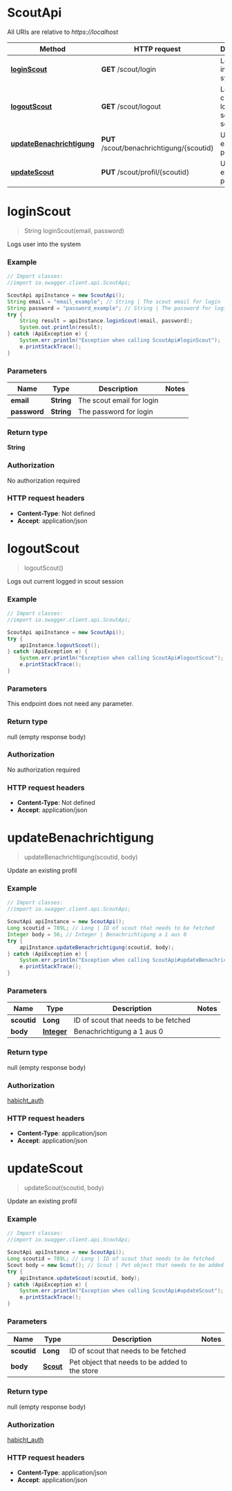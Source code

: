 # ScoutApi

All URIs are relative to *https://localhost*

Method | HTTP request | Description
------------- | ------------- | -------------
[**loginScout**](ScoutApi.md#loginScout) | **GET** /scout/login | Logs user into the system
[**logoutScout**](ScoutApi.md#logoutScout) | **GET** /scout/logout | Logs out current logged in scout session
[**updateBenachrichtigung**](ScoutApi.md#updateBenachrichtigung) | **PUT** /scout/benachrichtigung/{scoutid} | Update an existing profil
[**updateScout**](ScoutApi.md#updateScout) | **PUT** /scout/profil/{scoutid} | Update an existing profil


<a name="loginScout"></a>
# **loginScout**
> String loginScout(email, password)

Logs user into the system



### Example
```java
// Import classes:
//import io.swagger.client.api.ScoutApi;

ScoutApi apiInstance = new ScoutApi();
String email = "email_example"; // String | The scout email for login
String password = "password_example"; // String | The password for login
try {
    String result = apiInstance.loginScout(email, password);
    System.out.println(result);
} catch (ApiException e) {
    System.err.println("Exception when calling ScoutApi#loginScout");
    e.printStackTrace();
}
```

### Parameters

Name | Type | Description  | Notes
------------- | ------------- | ------------- | -------------
 **email** | **String**| The scout email for login |
 **password** | **String**| The password for login |

### Return type

**String**

### Authorization

No authorization required

### HTTP request headers

 - **Content-Type**: Not defined
 - **Accept**: application/json

<a name="logoutScout"></a>
# **logoutScout**
> logoutScout()

Logs out current logged in scout session



### Example
```java
// Import classes:
//import io.swagger.client.api.ScoutApi;

ScoutApi apiInstance = new ScoutApi();
try {
    apiInstance.logoutScout();
} catch (ApiException e) {
    System.err.println("Exception when calling ScoutApi#logoutScout");
    e.printStackTrace();
}
```

### Parameters
This endpoint does not need any parameter.

### Return type

null (empty response body)

### Authorization

No authorization required

### HTTP request headers

 - **Content-Type**: Not defined
 - **Accept**: application/json

<a name="updateBenachrichtigung"></a>
# **updateBenachrichtigung**
> updateBenachrichtigung(scoutid, body)

Update an existing profil



### Example
```java
// Import classes:
//import io.swagger.client.api.ScoutApi;

ScoutApi apiInstance = new ScoutApi();
Long scoutid = 789L; // Long | ID of scout that needs to be fetched
Integer body = 56; // Integer | Benachrichtigung a 1 aus 0
try {
    apiInstance.updateBenachrichtigung(scoutid, body);
} catch (ApiException e) {
    System.err.println("Exception when calling ScoutApi#updateBenachrichtigung");
    e.printStackTrace();
}
```

### Parameters

Name | Type | Description  | Notes
------------- | ------------- | ------------- | -------------
 **scoutid** | **Long**| ID of scout that needs to be fetched |
 **body** | [**Integer**](Integer.md)| Benachrichtigung a 1 aus 0 |

### Return type

null (empty response body)

### Authorization

[habicht_auth](../README.md#habicht_auth)

### HTTP request headers

 - **Content-Type**: application/json
 - **Accept**: application/json

<a name="updateScout"></a>
# **updateScout**
> updateScout(scoutid, body)

Update an existing profil



### Example
```java
// Import classes:
//import io.swagger.client.api.ScoutApi;

ScoutApi apiInstance = new ScoutApi();
Long scoutid = 789L; // Long | ID of scout that needs to be fetched
Scout body = new Scout(); // Scout | Pet object that needs to be added to the store
try {
    apiInstance.updateScout(scoutid, body);
} catch (ApiException e) {
    System.err.println("Exception when calling ScoutApi#updateScout");
    e.printStackTrace();
}
```

### Parameters

Name | Type | Description  | Notes
------------- | ------------- | ------------- | -------------
 **scoutid** | **Long**| ID of scout that needs to be fetched |
 **body** | [**Scout**](Scout.md)| Pet object that needs to be added to the store |

### Return type

null (empty response body)

### Authorization

[habicht_auth](../README.md#habicht_auth)

### HTTP request headers

 - **Content-Type**: application/json
 - **Accept**: application/json

